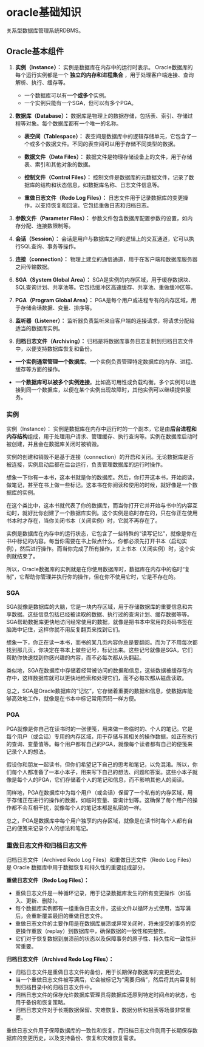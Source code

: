 # oracle基础知识
关系型数据库管理系统RDBMS。

## Oracle基本组件

1. **实例（Instance）：** 实例是数据库在内存中的运行时表示。 Oracle数据库的每个运行实例都是一个 **独立的内存和进程集合** ，用于处理客户端连接、查询解析、执行、缓存等。
    - 一个数据库可以有**一个或多个**实例。
    - 一个实例只能有一个SGA，但可以有多个PGA。

2. **数据库（Database）：** 数据库是物理上的数据存储，包括表、索引、存储过程等对象。每个数据库都有一个唯一的名称。

    - **表空间（Tablespace）：** 表空间是数据库中的逻辑存储单元，它包含了一个或多个数据文件。不同的表空间可以用于存储不同类型的数据。

    - **数据文件（Data Files）：** 数据文件是物理存储设备上的文件，用于存储表、索引和其他对象的数据。

    - **控制文件（Control Files）：** 控制文件是数据库的元数据文件，记录了数据库的结构和状态信息，如数据库名称、日志文件信息等。

    - **重做日志文件（Redo Log Files）：** 日志文件用于记录数据库的变更操作，以支持恢复和回滚。它包括重做日志和归档日志。

3. **参数文件（Parameter Files）：** 参数文件包含数据库配置参数的设置，如内存分配、连接数限制等。

4. **会话（Session）：** 会话是用户与数据库之间的逻辑上的交互通道，它可以执行SQL查询、事务等操作。

5. **连接（connection）：** 物理上建立的通信通道，用于在客户端和数据库服务器之间传输数据。

5. **SGA（System Global Area）：** SGA是实例的内存区域，用于缓存数据块、SQL查询计划、共享池等。它包括缓冲区高速缓存、共享池、重做缓冲区等。

6. **PGA（Program Global Area）：** PGA是每个用户或进程专有的内存区域，用于存储会话数据、变量、排序等。

7. **监听器（Listener）：** 监听器负责监听来自客户端的连接请求，将请求分配给适当的数据库实例。

8. **归档日志文件（Archiving）：** 归档是将数据库事务日志复制到归档日志文件中，以便支持数据库恢复和备份。

- **一个实例通常管理一个数据库**。一个实例负责管理特定数据库的内存、进程、缓存等方面的操作。

- **一个数据库可以被多个实例连接**。比如高可用性或负载均衡。多个实例可以连接到同一个数据库，以便在某个实例出现故障时，其他实例可以继续提供服务。

### 实例
实例（Instance）： 实例是数据库在内存中运行时的一个副本，它是由**后台进程和内存结构**组成，用于处理用户请求、管理缓存、执行查询等。实例在数据库启动时被创建，并且会在数据库关闭时被销毁。

实例的创建和销毁不是基于连接（connection）的开启和关闭。无论数据库是否被连接，实例启动后都在后台运行，负责管理数据库的运行时操作。

想象一下你有一本书，这本书就是你的数据库。然后，你打开这本书，开始阅读，做笔记，甚至在书上做一些标记。这本书在你阅读和使用的时候，就好像是一个数据库的实例。

在这个类比中，这本书就代表了你的数据库，而当你打开它并开始与书中的内容互动时，就好比你创建了一个数据库实例。这个实例是临时存在的，只在你正在使用书本时才存在，当你关闭书本（关闭实例）时，它就不再存在了。

实例是数据库在内存中的运行状态，它包含了一些特殊的“读写记忆”，就像是你在书中标记的内容。每当你需要在书上做点什么，你都必须先打开书本（启动实例），然后进行操作。而当你完成了所有操作，关上书本（关闭实例）时，这个实例就结束了。

所以，Oracle数据库的实例就是在你使用数据库时，数据库在内存中的临时“复制”，它帮助你管理并执行你的操作，但在你不使用它时，它是不存在的。    

### SGA
SGA就像是数据库的大脑，它是一块内存区域，用于存储数据库的重要信息和共享数据。这些信息包括已经被读取的数据、执行过的查询计划、缓存数据等等。SGA帮助数据库更快地访问经常使用的数据，就像是把书本中常用的页码书签在脑海中记住，这样你就不用反复翻页来找到它们。

想象一下，你正在读一本书，而书的某几页内容你总是要翻阅。而为了不用每次都找到那几页，你决定在书本上做些记号，标记出来。这些记号就像是SGA，它们帮助你快速找到你感兴趣的内容，而不必每次都从头翻起。

类似地，SGA在数据库中存储着经常被访问的数据和信息，这些数据被缓存在内存中，这样数据库就可以更快地检索和处理它们，而不必每次都从磁盘读取。

总之，SGA是Oracle数据库的“记忆”，它存储着重要的数据和信息，使数据库能够高效地工作，就像是在书本中标记常用页码一样方便。

### PGA
PGA就像是你自己在读书时的一张便笺，用来做一些临时的、个人的笔记。它是每个用户（或会话）专用的内存区域，用于存储与其相关的操作数据，如正在执行的查询、变量值等。每个用户都有自己的PGA，就像每个读者都有自己的便笺来记录个人的想法。

假设你和朋友一起读书，但你们希望记下自己的思考和笔记，以免混淆。所以，你们每个人都准备了一本小本子，用来写下自己的想法、问题和答案。这些小本子就像是每个人的PGA，它们存储着个人的笔记和信息，而不影响其他人的阅读。

同样地，PGA在数据库中为每个用户（或会话）保留了一个私有的内存区域，用于存储正在进行的操作的数据，如临时变量、查询计划等。这确保了每个用户的操作都不会互相干扰，就像每个人的笔记本都是私密的一样。

总之，PGA是数据库中每个用户独享的内存区域，就像是在读书时每个人都有自己的便笺来记录个人的想法和笔记。

### 重做日志文件和归档日志文件
归档日志文件（Archived Redo Log Files）和重做日志文件（Redo Log Files）是 Oracle 数据库中用于数据恢复和持久性的重要组成部分。

**重做日志文件（Redo Log Files）：**
- 重做日志文件是一种循环记录，用于记录数据库发生的所有变更操作（如插入、更新、删除）。
- 每个数据库实例都有一组重做日志文件，这些文件以循环方式使用，当写满后，会重新覆盖最旧的重做日志文件。
- 重做日志文件的主要作用是在数据库崩溃或异常关闭时，将未提交的事务的变更操作重放（replay）到数据库中，确保数据的一致性和完整性。
- 它们对于恢复数据到崩溃前的状态以及保障事务的原子性、持久性和一致性非常重要。

**归档日志文件（Archived Redo Log Files）：**
- 归档日志文件是重做日志文件的备份，用于长期保存数据库的变更历史。
- 当一个重做日志文件被写满后，它会被标记为“需要归档”，然后将其内容复制到归档目录中的归档日志文件中。
- 归档日志文件的保存允许数据库管理员将数据库还原到特定时间点的状态，也用于备份和恢复策略。
- 归档日志文件对于长期数据保留、灾难恢复、数据分析和报表等场景非常重要。

重做日志文件用于保障数据库的一致性和恢复，而归档日志文件则用于长期保存数据库的变更历史，以及支持备份、恢复和灾难恢复需求。